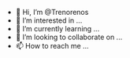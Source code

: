 - 👋 Hi, I’m @Trenorenos
- 👀 I’m interested in ...
- 🌱 I’m currently learning ...
- 💞️ I’m looking to collaborate on ...
- 📫 How to reach me ...

<!---
Trenorenos/Trenorenos is a ✨ special ✨ repository because its `README.md` (this file) appears on your GitHub profile.
You can click the Preview link to take a look at your changes.
--->
